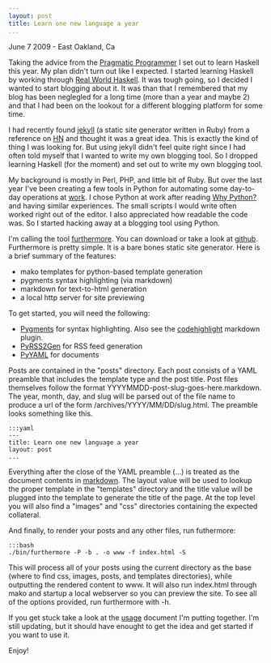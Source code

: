 ```yaml
---
layout: post
title: Learn one new language a year
...
```


<p class="postmeta">June 7 2009 - East Oakland, Ca</p> 

Taking the advice from the [Pragmatic
Programmer](http://www.amazon.com/Pragmatic-Programmer-Journeyman-Master/dp/020161622X/)
I set out to learn Haskell this year. My plan didn't turn out like I expected. I
started learning Haskell by working through [Real World
Haskell](http://book.realworldhaskell.org/). It was tough going, so I decided I
wanted to start blogging about it. It was than that I remembered that my blog has
been neglegled for a long time (more than a year and maybe 2) and that I had been on the
lookout for a different blogging platform for some time. 

I had recently found [jekyll](http://github.com/mojombo/jekyll/tree/master)
(a static site generator written in Ruby) from a reference on
[HN](http://news.ycombinator.com) and thought it was a great idea.
This is exactly the kind of thing I was looking for. But using
jekyll didn't feel quite right since I had often told myself that
I wanted to write my own blogging tool. So I dropped learning Haskell
(for the moment) and set out to write my own blogging tool.

My background is mostly in Perl, PHP, and little bit of Ruby. But over the last 
year I've been creating a few tools in Python for automating some day-to-day
operations at [work](http://www.carsala.com). I chose Python at work after
reading [Why Python?](http://www.linuxjournal.com/article/3882) and having
similar experiences. The small scripts I would write often worked right out of
the editor. I also appreciated how readable the code was. So I started hacking
away at a blogging tool using Python. 

I'm calling the tool
[furthermore](http://github.com/drsnyder/furthermore/tree/master). You can
download or take a look at
[github](http://github.com/drsnyder/furthermore/tree/master). Furthermore is
pretty simple. It is a bare bones static site generator. Here is a brief
summary of the features:

 *  mako templates for python-based template generation
 *  pygments syntax highlighting (via markdown)
 *  markdown for text-to-html generation
 *  a local http server for site previewing 

To get started, you will need the following:

 * [Pygments](http://pygments.org/download/) for syntax highlighting. 
  Also see the [codehighlight](http://www.freewisdom.org/projects/python-markdown/CodeHilite) 
  markdown plugin.
 * [PyRSS2Gen](http://www.dalkescientific.com/Python/PyRSS2Gen.html) for RSS feed generation
 * [PyYAML](http://pyyaml.org/wiki/PyYAML) for documents

Posts are contained in the "posts" directory. Each post consists
of a YAML preamble that includes the template type and the post
title. Post files themselves follow the format
YYYYMMDD-post-slug-goes-here.markdown. The year, month, day, and
slug will be parsed out of the file name to produce a url of the
form /archives/YYYY/MM/DD/slug.html. The preamble looks something
like this.

    :::yaml
    ---
    title: Learn one new language a year
    layout: post
    ...

Everything after the close of the YAML preamble (...) is treated as the
document contents in [markdown](http://daringfireball.net/projects/markdown/). 
The layout value will be used to lookup the proper template in the
"templates" directory and the title value will be plugged into the
template to generate the title of the page. At the top level you
will also find a "images" and "css" directories containing the
expected collateral.

And finally, to render your posts and any other files, run futhermore:

    :::bash
    ./bin/furthermore -P -b . -o www -f index.html -S

This will process all of your posts using the current directory as
the base (where to find css, images, posts, and templates directories),
while outputting the rendered content to www. It will also run index.html
through mako and startup a local webserver so you can preview the site. 
To see all of the options provided, run furthermore with -h.

If you get stuck take a look at the
[usage](http://github.com/drsnyder/furthermore/wikis/usage/) document I'm
putting together. I'm still updating, but it should have enought to get the
idea and get started if you want to use it. 

Enjoy!
